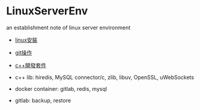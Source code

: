 # LinuxServerEnv
an establishment note of linux server environment
- [linux安裝](./linux安裝.md)
- [git操作](./git操作.md)
- [c++開發套件](./c++開發套件.md)

- c++ lib: hiredis, MySQL connector/c, zlib, libuv, OpenSSL, uWebSockets
- docker container: gitlab, redis, mysql
- gitlab: backup, restore